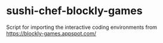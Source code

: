 # sushi-chef-blockly-games
Script for importing the interactive coding environments from https://blockly-games.appspot.com/
